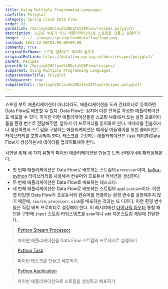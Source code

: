 ```yaml
---
title: Using Multiple Programming Languages
navTitle: Polyglot
category: Spring Cloud Data Flow
order: 83
permalink: /Spring%20Cloud%20Data%20Flow/recipes.polyglot/
description: 스프링 부트가 아닌 애플리케이션으로 스트림을 만들고 실행하기
image: ./../../images/springclouddataflow/logo.png
lastmod: 2021-12-08T01:00:00+09:00
comments: true
originalRefName: 스프링 클라우드 데이터 플로우
originalRefLink: https://dataflow.spring.io/docs/recipes/polyglot/
parent: Recipes
parentUrl: /Spring%20Cloud%20Data%20Flow/recipes/
subparent: Using Multiple Programming Languages
subparentNavTitle: Polyglot
isSubparent: true
subparentUrl: /Spring%20Cloud%20Data%20Flow/recipes.polyglot/
---
```


---

스프링 부트 애플리케이션이 아니더라도, 애플리케이션을 도커 컨테이너로 등록하면 Data Flow로 배포할 수 있다. Data Flow는 심지어 다른 언어로 작성한 애플리케이션도 배포할 수 있다. 하지만 이런 애플리케이션들은 스프링 부트에서 쓰는 설정 프로퍼티들을 환경 변수로 전달해주면, 알아서 이 프로퍼티를 읽어와야 한다. 메세지를 컨슘하거나 생산하면서 스트림을 구성하는 애플리케이션은 메세징 미들웨어를 위한 클라이언트 라이브러리를 포함시켜야 한다. 태스크를 구성하는 애플리케이션은 `Task` 테이블(Data Flow가 생성하는)에 데이터를 업데이트해야 한다.

시연을 위해 세 가지 유형의 파이썬 애플리케이션을 만들고 도커 컨테이너에 패키징해본다.

- 첫 번째 애플리케이션은 Data Flow로 배포하는 스트림의 `processor`이며, [kafka-python](https://github.com/dpkp/kafka-python) 라이브러리를 사용해서 컨슈머와 프로듀서 커넥션을 생성한다.
- 두 번째 애플리케이션은 Data Flow로 배포하는 태스크다.
- 세 번째 애플리케이션은 Data Flow로 배포하는 스트림의 `application`이다. 이런 앱 타입엔 Data Flow가 프로듀서와 컨슈머를 연결하는 환경 변수를 설정해주지 않기 때문에, `source`, `processor`, `sink`를 배포하는 것과는 또 다르다. 이런 환경 변수들은 직접 배포 프로퍼티로 설정해야 한다. 이 레시피에선 [다이나믹 라우터](https://www.enterpriseintegrationpatterns.com/patterns/messaging/DynamicRouter.html) 통합 패턴을 구현해 `input` 스트림 타임스탬프를 `even`이나 `odd` 다운스트림 채널에 전달한다.

> [Python Stream Processor](../recipes.polyglot.processor)
>
> 파이썬 애플리케이션을 Data Flow 스트림의 프로세서로 실행하기

> [Python Task](../recipes.polyglot.task)
>
> 파이썬 태스크를 만들고 배포하기

> [Python Application](../recipes.polyglot.app)
>
> 파이썬 애플리케이션으로 스트림을 생성하고 배포하기
